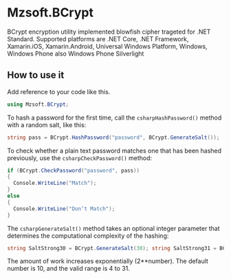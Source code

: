 # Mzsoft.BCrypt #

BCrypt encryption utility implemented blowfish cipher trageted for .NET Standard. Supported platforms are .NET Core, .NET Framework, Xamarin.iOS, Xamarin.Android, Universal Windows Platform, Windows, Windows Phone also Windows Phone Silverlight
## How to use it ##

Add reference to your code like this.
```csharp
using Mzsoft.BCrypt;
```

To hash a password for the first time, call the ```csharpHashPassword()``` method with a random salt, like this:
```csharp
string pass = BCrypt.HashPassword("password", BCrypt.GenerateSalt());
```

To check whether a plain text password matches one that has been hashed previously, use the ```csharpCheckPassword()``` method:
```csharp
if (BCrypt.CheckPassword("password", pass)) 
{ 
  Console.WriteLine("Match"); 
} 
else 
{ 
  Console.WriteLine("Don’t Match"); 
}
```
The ```csharpGenerateSalt()``` method takes an optional integer parameter that determines the computational complexity of the hashing:
```csharp
string SaltStrong30 = BCrypt.GenerateSalt(30); string SaltStrong31 = BCrypt.GenerateSalt(31);
```

The amount of work increases exponentially (2**number). The default number is 10, and the valid range is 4 to 31.
